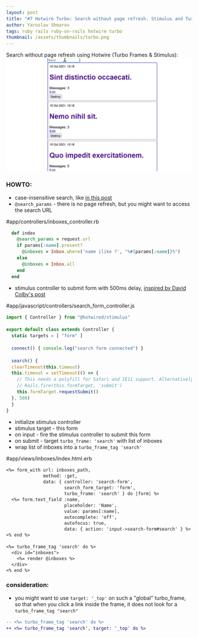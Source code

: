 ```yaml
---
layout: post
title: "#7 Hotwire Turbo: Search without page refresh. Stimulus and Turbo Frames."
author: Yaroslav Shmarov
tags: ruby rails ruby-on-rails hotwire turbo
thumbnail: /assets/thumbnails/turbo.png
---
```


Search without page refresh using Hotwire (Turbo Frames & Stimulus):
![hotwire-turbo-search](/assets/images/turbo-search.gif)

### HOWTO:

* case-insensitive search, like [in this post](https://blog.corsego.com/ruby-on-rails-search-field-without-gems)
* `@search_params` - there is no page refresh, but you might want to access the search URL

#app/controllers/inboxes_controller.rb
```ruby
  def index
    @search_params = request.url
    if params[:name].present?
      @inboxes = Inbox.where('name ilike ?', "%#{params[:name]}%")
    else
      @inboxes = Inbox.all
    end
  end
```

* stimulus controller to submit form with 500ms delay, [inspired by David Colby's post](https://www.colby.so/posts/filtering-tables-with-rails-and-hotwire)

#app/javascript/controllers/search_form_controller.js
```js
import { Controller } from "@hotwired/stimulus"

export default class extends Controller {
  static targets = [ "form" ]

  connect() { console.log("search form connected") }

  search() {
  clearTimeout(this.timeout)
  this.timeout = setTimeout(() => {
    // This needs a polyfill for Safari and IE11 support. Alternatively, use Rails/ujs:
    // Rails.fire(this.formTarget, 'submit')
    this.formTarget.requestSubmit()
  }, 500)
  }
}
```

* initialize stimulus controller
* stimulus target - this form
* on input - fire the stimulus controller to submit this form
* on submit - target `turbo_frame: 'search'` with list of inboxes
* wrap list of inboxes into a `turbo_frame_tag 'search'`

#app/views/inboxes/index.html.erb
```erb
<%= form_with url: inboxes_path,
              method: :get,
              data: { controller: 'search-form',
                      search_form_target: 'form',
                      turbo_frame: 'search' } do |form| %>
  <%= form.text_field :name,
                      placeholder: 'Name',
                      value: params[:name],
                      autocomplete: 'off',
                      autofocus: true,
                      data: { action: 'input->search-form#search' } %>
<% end %>

<%= turbo_frame_tag 'search' do %>
  <div id="inboxes">
    <%= render @inboxes %>
  </div>
<% end %>
```

### consideration:

* you might want to use `target: '_top'` on such a "global" turbo_frame, so that when you click a link inside the frame, it does not look for a `turbo_frame_tag "search"`
```diff
-- <%= turbo_frame_tag 'search' do %>
++ <%= turbo_frame_tag 'search', target: '_top' do %>
```
